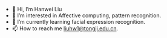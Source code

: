 - 👋 Hi, I’m Hanwei Liu
- 👀 I’m interested in Affective computing, pattern recognition.
- 🌱 I’m currently learning facial expression recognition.
- 📫 How to reach me liuhw1@tongji.edu.cn.

<!---
liuhw01/liuhw01 is a ✨ special ✨ repository because its `README.md` (this file) appears on your GitHub profile.
You can click the Preview link to take a look at your changes.
--->
